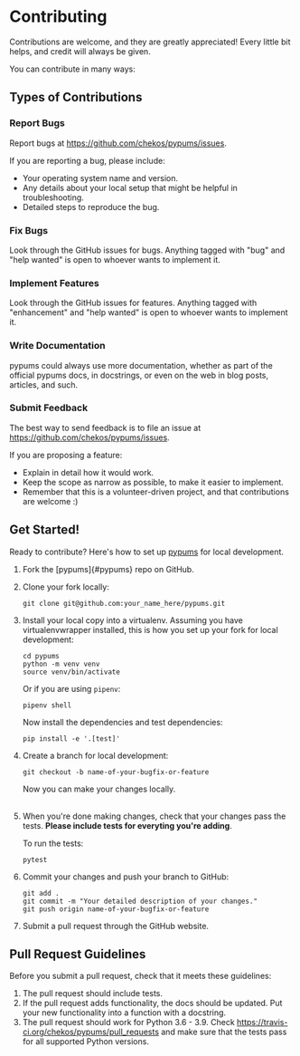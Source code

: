 Contributing
============

Contributions are welcome, and they are greatly appreciated! Every
little bit helps, and credit will always be given.

You can contribute in many ways:

Types of Contributions
----------------------

### Report Bugs

Report bugs at <https://github.com/chekos/pypums/issues>.

If you are reporting a bug, please include:

-   Your operating system name and version.
-   Any details about your local setup that might be helpful in
    troubleshooting.
-   Detailed steps to reproduce the bug.

### Fix Bugs

Look through the GitHub issues for bugs. Anything tagged with \"bug\"
and \"help wanted\" is open to whoever wants to implement it.

### Implement Features

Look through the GitHub issues for features. Anything tagged with
\"enhancement\" and \"help wanted\" is open to whoever wants to
implement it.

### Write Documentation

pypums could always use more documentation, whether as part of the
official pypums docs, in docstrings, or even on the web in blog posts,
articles, and such.

### Submit Feedback

The best way to send feedback is to file an issue at
<https://github.com/chekos/pypums/issues>.

If you are proposing a feature:

-   Explain in detail how it would work.
-   Keep the scope as narrow as possible, to make it easier to
    implement.
-   Remember that this is a volunteer-driven project, and that
    contributions are welcome :)

Get Started!
------------

Ready to contribute? Here\'s how to set up [pypums](#pypum) for
local development.

1.  Fork the [pypums]{#pypums} repo on GitHub.

2.  Clone your fork locally:

        git clone git@github.com:your_name_here/pypums.git

3.  Install your local copy into a virtualenv. Assuming you have
    virtualenvwrapper installed, this is how you set up your fork for
    local development:

        cd pypums
        python -m venv venv
        source venv/bin/activate

    Or if you are using `pipenv`:

        pipenv shell
    
    Now install the dependencies and test dependencies:

        pip install -e '.[test]'

4.  Create a branch for local development:

        git checkout -b name-of-your-bugfix-or-feature

    Now you can make your changes locally.  
    <br>

5.  When you're done making changes, check that your changes pass
    the tests. **Please include tests for everyting you're adding**.

    To run the tests:

        pytest

6.  Commit your changes and push your branch to GitHub:

        git add .
        git commit -m "Your detailed description of your changes."
        git push origin name-of-your-bugfix-or-feature

7.  Submit a pull request through the GitHub website.

Pull Request Guidelines
-----------------------

Before you submit a pull request, check that it meets these guidelines:

1.  The pull request should include tests.
2.  If the pull request adds functionality, the docs should be updated.
    Put your new functionality into a function with a docstring.
3.  The pull request should work for Python 3.6 - 3.9.
    Check <https://travis-ci.org/chekos/pypums/pull_requests>
    and make sure that the tests pass for all supported Python versions.

